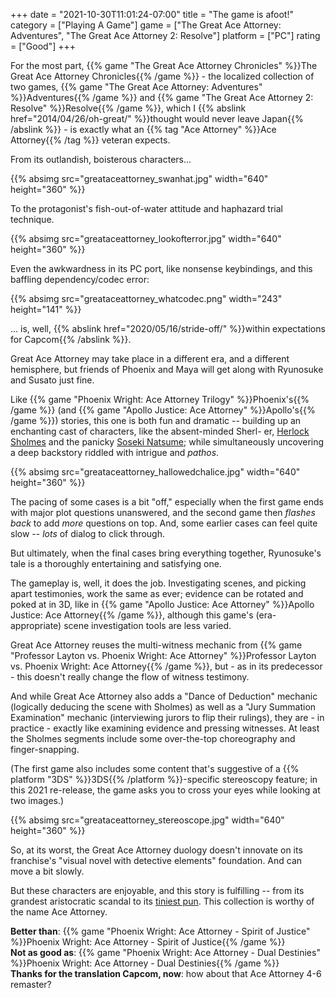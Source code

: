 +++
date = "2021-10-30T11:01:24-07:00"
title = "The game is afoot!"
category = ["Playing A Game"]
game = ["The Great Ace Attorney: Adventures", "The Great Ace Attorney 2: Resolve"]
platform = ["PC"]
rating = ["Good"]
+++

For the most part, {{% game "The Great Ace Attorney Chronicles" %}}The Great Ace Attorney Chronicles{{% /game %}} - the localized collection of two games, {{% game "The Great Ace Attorney: Adventures" %}}Adventures{{% /game %}} and {{% game "The Great Ace Attorney 2: Resolve" %}}Resolve{{% /game %}}, which I {{% abslink href="2014/04/26/oh-great/" %}}thought would never leave Japan{{% /abslink %}} - is exactly what an {{% tag "Ace Attorney" %}}Ace Attorney{{% /tag %}} veteran expects.

From its outlandish, boisterous characters...

{{% absimg src="greataceattorney_swanhat.jpg" width="640" height="360" %}}

To the protagonist's fish-out-of-water attitude and haphazard trial technique.

{{% absimg src="greataceattorney_lookofterror.jpg" width="640" height="360" %}}

Even the awkwardness in its PC port, like nonsense keybindings, and this baffling dependency/codec error:

{{% absimg src="greataceattorney_whatcodec.png" width="243" height="141" %}}

... is, well, {{% abslink href="2020/05/16/stride-off/" %}}within expectations for Capcom{{% /abslink %}}.

Great Ace Attorney may take place in a different era, and a different hemisphere, but friends of Phoenix and Maya will get along with Ryunosuke and Susato just fine.

Like {{% game "Phoenix Wright: Ace Attorney Trilogy" %}}Phoenix's{{% /game %}} (and {{% game "Apollo Justice: Ace Attorney" %}}Apollo's{{% /game %}}) stories, this one is both fun and dramatic -- building up an enchanting cast of characters, like the absent-minded Sherl- er, <a href="https://en.wikipedia.org/wiki/Popular_culture_references_to_Sherlock_Holmes">Herlock Sholmes</a> and the panicky <a href="https://en.wikipedia.org/wiki/Natsume_S%C5%8Dseki">Soseki Natsume</a>; while simultaneously uncovering a deep backstory riddled with intrigue and <i>pathos</i>.

{{% absimg src="greataceattorney_hallowedchalice.jpg" width="640" height="360" %}}

The pacing of some cases is a bit "off," especially when the first game ends with major plot questions unanswered, and the second game then <i>flashes back</i> to add <i>more</i> questions on top.  And, some earlier cases can feel quite slow -- <i>lots</i> of dialog to click through.

But ultimately, when the final cases bring everything together, Ryunosuke's tale is a thoroughly entertaining and satisfying one.

The gameplay is, well, it does the job.  Investigating scenes, and picking apart testimonies, work the same as ever; evidence can be rotated and poked at in 3D, like in {{% game "Apollo Justice: Ace Attorney" %}}Apollo Justice: Ace Attorney{{% /game %}}, although this game's (era-appropriate) scene investigation tools are less varied.

Great Ace Attorney reuses the multi-witness mechanic from {{% game "Professor Layton vs. Phoenix Wright: Ace Attorney" %}}Professor Layton vs. Phoenix Wright: Ace Attorney{{% /game %}}, but - as in its predecessor - this doesn't really change the flow of witness testimony.

And while Great Ace Attorney also adds a "Dance of Deduction" mechanic (logically deducing the scene with Sholmes) as well as a "Jury Summation Examination" mechanic (interviewing jurors to flip their rulings), they are - in practice - exactly like examining evidence and pressing witnesses.  At least the Sholmes segments include some over-the-top choreography and finger-snapping.

(The first game also includes some content that's suggestive of a {{% platform "3DS" %}}3DS{{% /platform %}}-specific stereoscopy feature; in this 2021 re-release, the game asks you to cross your eyes while looking at two images.)

{{% absimg src="greataceattorney_stereoscope.jpg" width="640" height="360" %}}

So, at its worst, the Great Ace Attorney duology doesn't innovate on its franchise's "visual novel with detective elements" foundation.  And can move a bit slowly.

But these characters are enjoyable, and this story is fulfilling -- from its grandest aristocratic scandal to its <a href="https://aceattorney.fandom.com/wiki/Wagahai">tiniest pun</a>.  This collection is worthy of the name Ace Attorney.

<b>Better than</b>: {{% game "Phoenix Wright: Ace Attorney - Spirit of Justice" %}}Phoenix Wright: Ace Attorney - Spirit of Justice{{% /game %}}  
<b>Not as good as</b>: {{% game "Phoenix Wright: Ace Attorney - Dual Destinies" %}}Phoenix Wright: Ace Attorney - Dual Destinies{{% /game %}}  
<b>Thanks for the translation Capcom, now</b>: how about that Ace Attorney 4-6 remaster?
